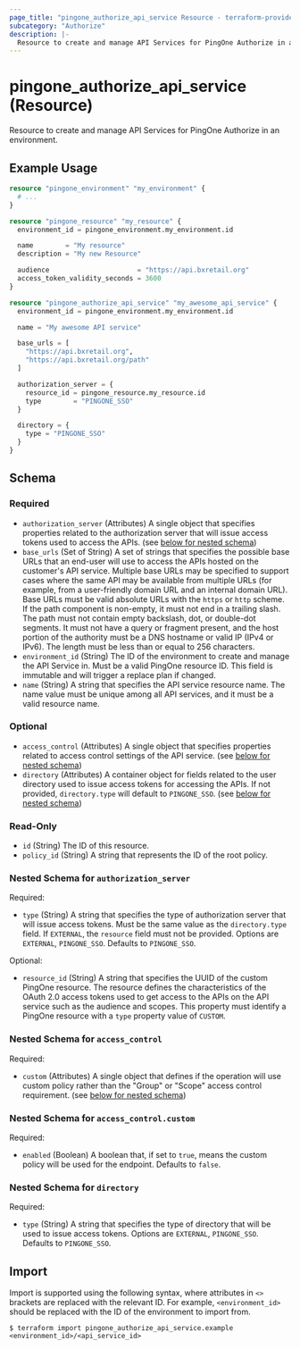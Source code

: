 ```yaml
---
page_title: "pingone_authorize_api_service Resource - terraform-provider-pingone"
subcategory: "Authorize"
description: |-
  Resource to create and manage API Services for PingOne Authorize in an environment.
---
```


# pingone_authorize_api_service (Resource)

Resource to create and manage API Services for PingOne Authorize in an environment.

## Example Usage

```terraform
resource "pingone_environment" "my_environment" {
  # ...
}

resource "pingone_resource" "my_resource" {
  environment_id = pingone_environment.my_environment.id

  name        = "My resource"
  description = "My new Resource"

  audience                      = "https://api.bxretail.org"
  access_token_validity_seconds = 3600
}

resource "pingone_authorize_api_service" "my_awesome_api_service" {
  environment_id = pingone_environment.my_environment.id

  name = "My awesome API service"

  base_urls = [
    "https://api.bxretail.org",
    "https://api.bxretail.org/path"
  ]

  authorization_server = {
    resource_id = pingone_resource.my_resource.id
    type        = "PINGONE_SSO"
  }

  directory = {
    type = "PINGONE_SSO"
  }
}
```

<!-- schema generated by tfplugindocs -->
## Schema

### Required

- `authorization_server` (Attributes) A single object that specifies properties related to the authorization server that will issue access tokens used to access the APIs. (see [below for nested schema](#nestedatt--authorization_server))
- `base_urls` (Set of String) A set of strings that specifies the possible base URLs that an end-user will use to access the APIs hosted on the customer's API service. Multiple base URLs may be specified to support cases where the same API may be available from multiple URLs (for example, from a user-friendly domain URL and an internal domain URL). Base URLs must be valid absolute URLs with the `https` or `http` scheme. If the path component is non-empty, it must not end in a trailing slash. The path must not contain empty backslash, dot, or double-dot segments. It must not have a query or fragment present, and the host portion of the authority must be a DNS hostname or valid IP (IPv4 or IPv6). The length must be less than or equal to 256 characters.
- `environment_id` (String) The ID of the environment to create and manage the API Service in.  Must be a valid PingOne resource ID.  This field is immutable and will trigger a replace plan if changed.
- `name` (String) A string that specifies the API service resource name. The name value must be unique among all API services, and it must be a valid resource name.

### Optional

- `access_control` (Attributes) A single object that specifies properties related to access control settings of the API service. (see [below for nested schema](#nestedatt--access_control))
- `directory` (Attributes) A container object for fields related to the user directory used to issue access tokens for accessing the APIs. If not provided, `directory.type` will default to `PINGONE_SSO`. (see [below for nested schema](#nestedatt--directory))

### Read-Only

- `id` (String) The ID of this resource.
- `policy_id` (String) A string that represents the ID of the root policy.

<a id="nestedatt--authorization_server"></a>
### Nested Schema for `authorization_server`

Required:

- `type` (String) A string that specifies the type of authorization server that will issue access tokens. Must be the same value as the `directory.type` field. If `EXTERNAL`, the `resource` field must not be provided.  Options are `EXTERNAL`, `PINGONE_SSO`.  Defaults to `PINGONE_SSO`.

Optional:

- `resource_id` (String) A string that specifies the UUID of the custom PingOne resource. The resource defines the characteristics of the OAuth 2.0 access tokens used to get access to the APIs on the API service such as the audience and scopes. This property must identify a PingOne resource with a `type` property value of `CUSTOM`.


<a id="nestedatt--access_control"></a>
### Nested Schema for `access_control`

Required:

- `custom` (Attributes) A single object that defines if the operation will use custom policy rather than the "Group" or "Scope" access control requirement. (see [below for nested schema](#nestedatt--access_control--custom))

<a id="nestedatt--access_control--custom"></a>
### Nested Schema for `access_control.custom`

Required:

- `enabled` (Boolean) A boolean that, if set to `true`, means the custom policy will be used for the endpoint.  Defaults to `false`.



<a id="nestedatt--directory"></a>
### Nested Schema for `directory`

Required:

- `type` (String) A string that specifies the type of directory that will be used to issue access tokens.  Options are `EXTERNAL`, `PINGONE_SSO`.  Defaults to `PINGONE_SSO`.

## Import

Import is supported using the following syntax, where attributes in `<>` brackets are replaced with the relevant ID.  For example, `<environment_id>` should be replaced with the ID of the environment to import from.

```shell
$ terraform import pingone_authorize_api_service.example <environment_id>/<api_service_id>
```
